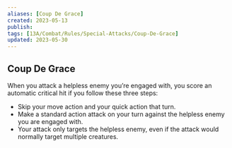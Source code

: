 ```yaml
---
aliases: [Coup De Grace]
created: 2023-05-13
publish: 
tags: [13A/Combat/Rules/Special-Attacks/Coup-De-Grace]
updated: 2023-05-30
---
```


## Coup De Grace

When you attack a helpless enemy you’re engaged with, you score an automatic critical hit if you follow these three steps:

- Skip your move action and your quick action that turn.
- Make a standard action attack on your turn against the helpless enemy you are engaged with.
- Your attack only targets the helpless enemy, even if the attack would normally target multiple creatures.
